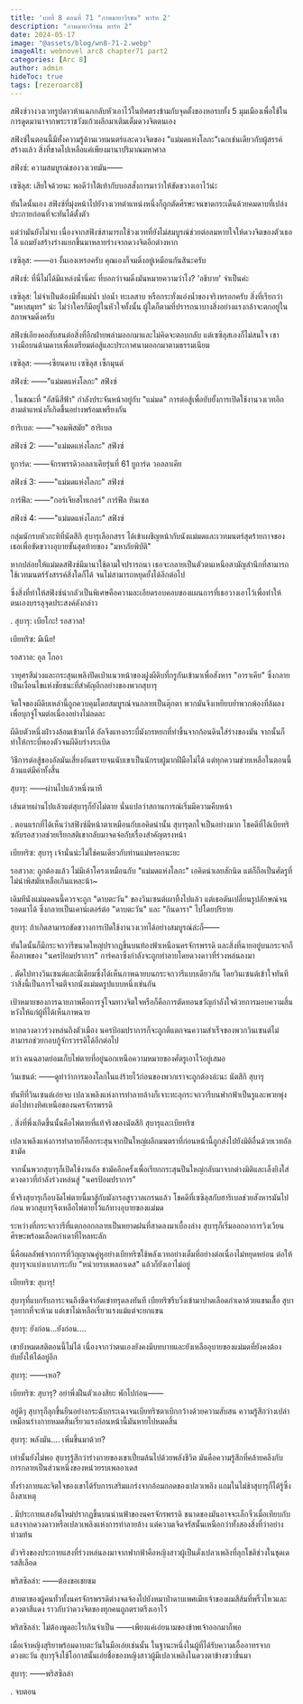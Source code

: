 ```yaml
---
title: 'บทที่ 8 ตอนที่ 71 "ภาพมายาวีรชน" พาร์ท 2'
description: "ภาพมายาวีรชน พาร์ท 2"
date: 2024-05-17
image: "@assets/blog/wn8-71-2.webp"
imageAlt: webnovel arc8 chapter71 part2
categories: [Arc 8]
author: admin
hideToc: true
tags: [rezeroarc8]
---
```


สฟิงซ์วางวงเวทรูปดาวห้าแฉกกลับหัวเอาไว้ในทิศตรงข้ามกับจุดตั้งของหอรบทั้ง 5 มุมเมืองเพื่อใช้ในการดูดมานาจากพระราชวังแก้วผลึกมาเติมเต็มดวงจิตตนเอง

สฟิงซ์ในตอนนี้มีทั้งความรู้ด้านเวทมนตร์และดวงจิตของ "แม่มดแห่งโลภะ"เฉกเช่นเดียวกับผู้สรรค์สร้างแล้ว สิ่งที่ขาดไปเหลือแค่เพียงมานาปริมาณมหาศาล

สฟิงซ์: ความสมบูรณ์ของวงเวทมัน――

เซซิลุส: เสียใจด้วยนะ พอดีว่าใต้เท้ากับบอสสั่งการมาว่าให้ขัดขวางเอาไว้น่ะ

ทันใดนั้นเอง สฟิงซ์ที่มุ่งหน้าไปยังวงเวทตำแหน่งหนึ่งก็ถูกตัดศีรษะจนขาดกระเด็นด้วยคมดาบที่เปล่งประกายก่อนที่จะทันได้ตั้งตัว

แต่ว่ามันยังไม่จบ เนื่องจากสฟิงซ์สามารถใช้วงเวทที่ยังไม่สมบูรณ์ช่วยต่อลมหายใจให้ดวงจิตของตัวเธอได้ แถมยังสร้างร่างแยกขึ้นมาหลายร่างจากดวงจิตอีกต่างหาก

เซซิลุส: ――อา งั้นเองเหรอครับ คุณเองก็จมดิ่งอยู่เหมือนกันสินะครับ

สฟิงซ์: ที่นี่ไม่ได้มีแหล่งน้ำนี่คะ ที่บอกว่าจมดิ่งมันหมายความว่าไง? 'อธิบาย' จำเป็นค่ะ

เซซิลุส: ไม่จำเป็นต้องมีทั้งแม่น้ำ บ่อน้ำ ทะเลสาบ หรือกระทั่งแอ่งน้ำของจริงหรอกครับ สิ่งที่เรียกว่า "มหาสมุทร" น่ะ ไม่ว่าใครก็มีอยู่ในหัวใจทั้งนั้น ผู้ใดก็ตามที่ปรารถนาบางสิ่งอย่างแรงกล้าจะตกอยู่ในสภาพจมดิ่งครับ

สฟิงซ์เอียงคอสับสนต่อสิ่งที่อีกฝ่ายพล่ามออกมาและไม่คิดจะตอบกลับ แต่เซซิลุสเองก็ไม่สนใจ เขาวางมือบนด้ามดาบเพื่อเตรียมต่อสู้และประกาศนามออกมาตามธรรมเนียม

เซซิลุส: ――เซียนดาบ เซซิลุส เซ็กมุนต์

สฟิงซ์: ――"แม่มดแห่งโลภะ" สฟิงซ์

.
ในขณะที่ "อัสนีสีฟ้า" กำลังประจันหน้าอยู่กับ "แม่มด" การต่อสู้เพื่อยับยั้งการเปิดใช้งานวงเวทอีกสามตำแหน่งก็เกิดขึ้นอย่างพร้อมเพรียงกัน

ฮาริเบล: ――"จอมพิสมัย" ฮาริเบล

สฟิงซ์ 2: ――"แม่มดแห่งโลภะ" สฟิงซ์

ยูการ์ด: ――จักรพรรดิวอลลาเคียรุ่นที่ 61 ยูการ์ด วอลลาเคีย

สฟิงซ์ 3: ――"แม่มดแห่งโลภะ" สฟิงซ์

การ์ฟีล: ――"กอร์เจียสไทเกอร์" การ์ฟีล ทินเซล

สฟิงซ์ 4: ――"แม่มดแห่งโลภะ" สฟิงซ์

กลุ่มนักรบหัวกะทิที่นัตสึกิ สุบารุเลือกสรร ได้เข้าเผชิญหน้ากับนังแม่มดและเวทมนตร์สุดร้ายกาจของเธอเพื่อขัดขวางอุบายขั้นสุดท้ายของ "มหาภัยพิบัติ"

หากปล่อยให้แม่มดสฟิงซ์มีมานาใช้ตามใจปรารถนา เธอจะกลายเป็นตัวตนเหนือสามัญสำนึกที่สามารถใช้เวทมนตร์รังสรรค์สิ่งใดก็ได้ จนไม่สามารถหยุดยั้งได้อีกต่อไป

ซึ่งสิ่งที่ทำให้สฟิงซ์น่ากลัวเป็นพิเศษคือความละเอียดรอบคอบของแผนการที่เธอวางเอาไว้เพื่อทำให้ตนเองบรรลุจุดประสงค์ดังกล่าว

.
สุบารุ: เบียโกะ! รอสวาล!

เบียทริซ: มีเนีย!

รอสวาล: อุล โกอา

วายุศรสีม่วงและกระสุนเพลิงปัดเป่าแนวหน้าของฝูงผีดิบที่กรูกันเข้ามาเพื่อสังหาร "อาราเคีย" ซึ่งกลายเป็นเงื่อนไขแห่งชัยชนะที่สำคัญอีกอย่างของพวกสุบารุ

จิตใจของผีดิบเหล่านี้ถูกควบคุมโดยสมบูรณ์จนกลายเป็นตุ๊กตา พวกมันจึงเหยียบย่ำพวกพ้องที่ล้มลงเพื่อบุกจู่โจมต่อเนื่องอย่างไม่ลดละ

ผีดิบตัวหนึ่งฝ่าวงล้อมเข้ามาได้ อัลจึงแทงกระบี่มังกรหยกที่ทำขึ้นจากก้อนดินใส่ร่างของมัน จากนั้นก็ทำให้กระบี่พองตัวจนผีดิบร่างระเบิด

วิธีการต่อสู้ของอัลมันเสี่ยงอันตรายจนนับเขาเป็นนักรบผู้มากฝีมือไม่ได้ แต่ทุกความช่วยเหลือในตอนนี้ล้วนแต่มีค่าทั้งสิ้น

สุบารุ: ――ผ่านไปแล้วหนึ่งนาที

เส้นตายผ่านไปแล้วแต่สุบารุก็ยังไม่ตาย นั่นแปลว่าสถานการณ์เริ่มมีความคืบหน้า

.
ตอนแรกที่ได้เห็นว่าสฟิงซ์มีหน้าตาเหมือนกับเอคิดน่านั้น สุบารุตกใจเป็นอย่างมาก โชคดีที่ได้เบียทริซกับรอสวาลช่วยเรียกสติเขากลับมาจดจ่อกับเรื่องสำคัญตรงหน้า

เบียทริซ: สุบารุ เจ้านั่นน่ะไม่ใช่คนเดียวกับท่านแม่หรอกนะยะ

รอสวาล: ถูกต้องแล้ว ไม่มีเค้าโครงเหมือนกับ "แม่มดแห่งโลภะ" เอคิดน่าเลยสักนิด แต่ก็ถือเป็นศัตรูที่ไม่น่าพิสมัยเหลือเกินแหละน้า~

เดิมทีนังแม่มดคนนี้ควรจะถูก "ดาบตะวัน" ของวินเซนต์เผาทิ้งไปแล้ว แต่เธอดันเปลี่ยนรูปลักษณ์จนรอดมาได้ ซึ่งกลายเป็นเคาน์เตอร์ต่อ "ดาบตะวัน" และ "กินดารา" ไปโดยปริยาย

สุบารุ: ถ้าเกิดสามารถขัดขวางการเปิดใช้งานวงเวทได้อย่างสมบูรณ์ล่ะก็――

ทันใดนั้นก็มีกระจกวารีขนาดใหญ่ปรากฏขึ้นบนท้องฟ้าเหนือนครจักรพรรดิ และสิ่งที่ฉายอยู่บนกระจกก็คือภาพของ "นครป้อมปราการ" การ์คลาซึ่งกำลังจะถูกทำลายโดยดวงดาวที่ร่วงหล่นลงมา

.
ตัดไปทางวินเซนต์และมีเดียมซึ่งได้เห็นภาพฉายบนกระจกวารีแบบเดียวกัน โดยวินเซนต์เข้าใจทันทีว่าสิ่งนี้เป็นการโจมตีจากนังแม่มดรูปแบบหนึ่งเช่นกัน

เป้าหมายของการฉายภาพคือการจู่โจมทางจิตใจหรือก็คือการตัดทอนขวัญกำลังใจด้วยการมอบความสิ้นหวังให้แก่ผู้ที่ได้เห็นภาพฉาย

หากดวงดาวร่วงหล่นถึงตัวเมือง นครป้อมปราการก็จะถูกตีแตกจนความสำเร็จของพวกวินเซนต์ไม่สามารถช่วยกอบกู้จักรวรรดิได้อีกต่อไป

ทว่า คนฉลาดย่อมเก็บไพ่ตายที่อยู่นอกเหนือความหมายของศัตรูเอาไว้อยู่เสมอ

วินเซนต์: ――ดูท่าว่าการมองโลกในแง่ร้ายไว้ก่อนของพวกเราจะถูกต้องล่ะนะ นัตสึกิ สุบารุ

ทันทีที่วินเซนต์เอ่ยจบ เปลวเพลิงแห่งการทำลายล้างก็เจาะทะลุกระจกวารีบนฟากฟ้าเป็นรูและพวยพุ่งต่อไปทางทิศเหนือของนครจักรพรรดิ

.
สิ่งที่พึ่งเกิดขึ้นนั้นคือไพ่ตายที่แท้จริงของนัตสึกิ สุบารุและเบียทริซ

เปลวเพลิงแห่งการทำลายก็คือกระสุนจากปืนใหญ่ผลึกมนตราที่ก่อนหน้านี้ถูกส่งไปยังมิติอื่นด้วยเวทอัล ชามัค

จากนั้นพวกสุบารุก็เปิดใช้งานอัล ชามัคอีกครั้งเพื่อเรียกกระสุนปืนใหญ่กลับมาจากต่างมิติและเล็งยิงใส่ดวงดาวที่กำลังร่วงหล่นสู่ "นครป้อมปราการ"

ที่จริงสุบารุเกือบงัดไพ่ตายนี้มาสู้กับมังกรอสูรวาลเกรนแล้ว โชคดีที่เซซิลุสกับฮาริเบลช่วยสังหารมันไปก่อน พวกสุบารุจึงเหลือไพ่ตายไว้แก้ทางอุบายของแม่มด

ระหว่างที่กระจกวารีที่แตกออกกลายเป็นหยาดฝนที่สาดลงมาเบื้องล่าง สุบารุก็เริ่มออกอาการวิงเวียนศีรษะพร้อมเลือดกำเดาที่ไหลทะลัก

นี่คือผลลัพธ์จากการที่วิญญาณคู่หูอย่างเบียทริซใช้พลังเวทอย่างเต็มที่อย่างต่อเนื่องไม่หยุดหย่อน ต่อให้สุบารุจะแบ่งเบาภาระกับ "หน่วยรบเพลอาเดส" แล้วก็ยังเอาไม่อยู่

เบียทริซ: สุบารุ!

สุบารุที่แบกรับภาระจนถึงขีดจำกัดเข่าทรุดลงทันที เบียทริซรีบวิ่งเข้ามาปาดเลือดกำเดาด้วยแขนเสื้อ สุบารุอยากที่จะห้าม แต่เขาไม่เหลือเรี่ยวแรงแม้แต่จะยกแขน

สุบารุ: ยังก่อน...ยังก่อน....

เขายังหมดสติตอนนี้ไม่ได้ เนื่องจากว่าตนเองยังคงมีบทบาทและยังเหลืออุบายของแม่มดที่ยังคงต้องยับยั้งให้ได้อยู่อีก

สุบารุ: ――เหอ?

เบียทริซ: สุบารุ? อย่าพึ่งฝืนตัวเองสิยะ พักไปก่อน――

อยู่ดีๆ สุบารุก็ลุกขึ้นยืนอย่างกระฉับกระเฉงจนเบียทริซตาเบิกกว้างด้วยความสับสน ความรู้สึกว่างเปล่าเหมือนร่างกายหมดสิ้นเรี่ยวแรงก่อนหน้านี้มันหายไปหมดสิ้น

สุบารุ: พลังมัน.... เพิ่มขึ้นมาด้วย?

เท่านั้นยังไม่พอ สุบารุรู้สึกว่าร่างกายของเขาเปี่ยมล้นไปด้วยพลังชีวิต มันคือความรู้สึกที่คล้ายคลึงกับการกลายเป็นส่วนหนึ่งของหน่วยรบเพลอาเดส

ทั้งร่างกายและจิตใจของเขาได้รับการเสริมแกร่งจากอ้อมกอดของเปลวเพลิง แถมในไม่ช้าสุบารุก็ได้รู้ซึ้งถึงสาเหตุ

.
มีประกายแสงอันใหม่ปรากฏขึ้นบนน่านฟ้าของนครจักรพรรดิ ขนาดของมันอาจจะเล็กจิ๋วเมื่อเทียบกับแสงจากดวงดาวหรือเปลวเพลิงแห่งการทำลายล้าง แต่ความเจิดจรัสนั้นเหนือกว่าทั้งสองสิ่งที่ว่าอย่างท่วมท้น

ตัวจริงของประกายแสงที่ร่วงหล่นลงมาจากฟากฟ้าคือหญิงสาวผู้เป็นดั่งเปลวเพลิงที่ลุกโชติช่วงในชุดเดรสสีเลือด

พริสซิลล่า: ――ต้องขอเชยชม

สายตาของผู้คนทั่วทั้งนครจักรพรรดิต่างจดจ้องไปยังหมาป่าดาบเพศเมียเจ้าของผมสีส้มที่พริ้วไหวและดวงตาสีแดง ราวกับว่าดวงจิตของทุกคนถูกตราตรึงเอาไว้

พริสซิลล่า: ไม่ต้องพูดอะไรเกินจำเป็น ――เพียงแค่เอ่ยนามของข้าพเจ้าออกมาก็พอ

เมื่อเจ้าหญิงสุริยาพร้อมดาบตะวันในมือเอ่ยเช่นนั้น ในฐานะหนึ่งในผู้ที่ได้รับความเอื้ออาทรจากดวงตะวัน สุบารุจึงใช้โอกาสนั้นเอ่ยชื่อของหญิงสาวผู้มีเปลวเพลิงในดวงตาข้างขวาขึ้นมา

สุบารุ: ――พริสซิลล่า

.
จบตอน
